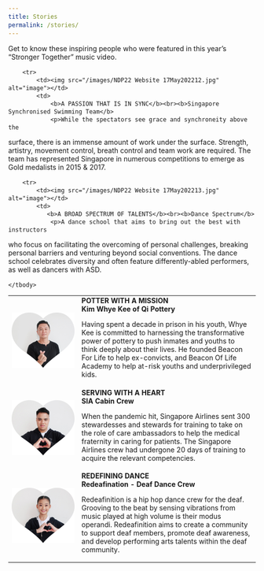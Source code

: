 ```yaml
---
title: Stories
permalink: /stories/
---
```

Get to know these inspiring people who were featured in this year’s “Stronger Together” music video.

<table>
    <tbody>
        <tr>
            <td><img src="/images/NDP22 Website 17May20228.jpg" alt="image"></td>
            <td>
                <b>POTTER WITH A MISSION</b><br><b>Kim Whye Kee of Qi Pottery</b>
                <p>Having spent a decade in prison in his youth, Whye Kee is 
committed to harnessing the transformative power of pottery to 
push inmates and youths to think deeply about their lives. He 
founded Beacon For Life to help ex-convicts, and Beacon Of Life 
Academy to help at-risk youths and underprivileged kids.</p>
            </td>
        </tr>
        <tr>
            <td><img src="/images/NDP22 Website 17May20229.jpg" alt="image"></td>
            <td>
                <b>SERVING WITH A HEART</b><br><b>SIA Cabin Crew</b>
                <p>When the pandemic hit, Singapore Airlines sent 300 stewardesses 
and stewards for training to take on the role of care ambassadors 
to help the medical fraternity in caring for patients. The Singapore 
Airlines crew had undergone 20 days of training to acquire the 
relevant competencies.</p>
            </td>
        </tr>

        <tr>
            <td><img src="/images/NDP22 Website 17May202212.jpg" alt="image"></td>
            <td>
                <b>A PASSION THAT IS IN SYNC</b><br><b>Singapore Synchronised Swimming Team</b>
                <p>While the spectators see grace and synchroneity above the 
surface, there is an immense amount of work under the surface. 
Strength, artistry, movement control, breath control and team work 
are required. The team has represented Singapore in numerous 
competitions to emerge as Gold medalists in 2015 & 2017. </p>
            </td>
        </tr>
			        <tr>
            <td><img src="/images/NDP22 Website 17May202211.jpg" alt="image"></td>
            <td>
                <b>REDEFINING DANCE</b><br><b>Redeafination - Deaf Dance Crew</b>
                <p>Redeafinition is a hip hop dance crew for the deaf. Grooving to 
the beat by sensing vibrations from music played at high volume 
is their modus operandi. Redeafinition aims to create a community 
to support deaf members, promote deaf awareness, and develop 
performing arts talents within the deaf community.</p>
            </td>
        </tr>
			
        <tr>
            <td><img src="/images/NDP22 Website 17May202213.jpg" alt="image"></td>
            <td>
               <b>A BROAD SPECTRUM OF TALENTS</b><br><b>Dance Spectrum</b>
                <p>A dance school that aims to bring out the best with instructors 
who focus on facilitating the overcoming of personal challenges, 
breaking personal barriers and venturing beyond social 
conventions. The dance school celebrates diversity and often 
feature differently-abled performers, as well as dancers with ASD.</p>
            </td>
        </tr>
      
        
    </tbody>
</table>